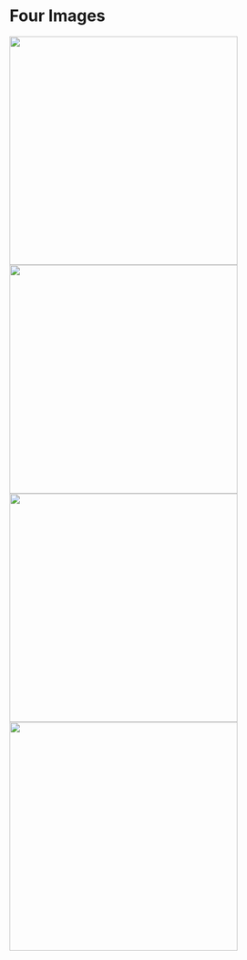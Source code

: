 <h1>Four Images</h1>

<img src="https://cbsnews3.cbsistatic.com/hub/i/r/2011/05/24/66c4a95b-8ba2-11e2-9400-029118418759/thumbnail/1200x630/dfffb338a5462f2d3ad6d02a3f0d4565/distractedinmeeting.jpg" width="400">
<img src="https://joythebaker.com/wp-content/uploads/2019/05/0S9A2895-1365x2048.jpg" width="400">
<img src="https://i.pinimg.com/736x/05/0d/79/050d791e19d83fb144fbd87f3a7d383a.jpg" width="400">
<img src="https://roamingromy.com/wp-content/uploads/2019/12/MG_1358-2048x1561.jpg" width="400">
